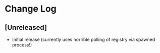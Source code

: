 # Change Log

## [Unreleased]

- Initial release (currently uses horrible polling of registry via spawned process!)
